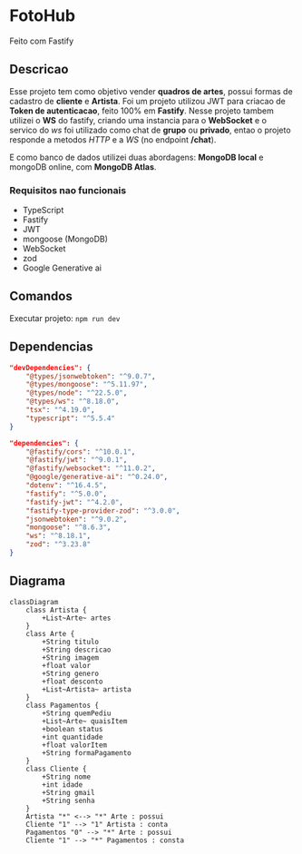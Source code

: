 # FotoHub

Feito com Fastify 

## Descricao

Esse projeto tem como objetivo vender **quadros de artes**, possui formas de cadastro de **cliente** e **Artista**. Foi um projeto utilizou JWT para criacao de **Token de autenticacao**, feito 100% em **Fastify**. Nesse projeto tambem utilizei o **WS** do fastify, criando uma instancia para o **WebSocket** e o servico do *ws* foi utilizado como chat de **grupo** ou **privado**, entao o projeto responde a metodos *HTTP* e a *WS* (no endpoint **/chat**).

E como banco de dados utilizei duas abordagens: **MongoDB local** e mongoDB online, com **MongoDB Atlas**.

### Requisitos nao funcionais

- TypeScript
- Fastify
- JWT
- mongoose (MongoDB)
- WebSocket
- zod
- Google Generative ai

## Comandos

Executar projeto: `npm run dev`

## Dependencias

```json
"devDependencies": {
    "@types/jsonwebtoken": "^9.0.7",
    "@types/mongoose": "^5.11.97",
    "@types/node": "^22.5.0",
    "@types/ws": "^8.18.0",
    "tsx": "^4.19.0",
    "typescript": "^5.5.4"
}
```

```json
"dependencies": {
    "@fastify/cors": "^10.0.1",
    "@fastify/jwt": "^9.0.1",
    "@fastify/websocket": "^11.0.2",
    "@google/generative-ai": "^0.24.0",
    "dotenv": "^16.4.5",
    "fastify": "^5.0.0",
    "fastify-jwt": "^4.2.0",
    "fastify-type-provider-zod": "^3.0.0",
    "jsonwebtoken": "^9.0.2",
    "mongoose": "^8.6.3",
    "ws": "^8.18.1",
    "zod": "^3.23.8"
}
```

## Diagrama

```mermaid
classDiagram
    class Artista {
        +List~Arte~ artes
    }
    class Arte {
        +String titulo
        +String descricao
        +String imagem
        +float valor
        +String genero
        +float desconto
        +List~Artista~ artista
    }
    class Pagamentos {
	    +String quemPediu
	    +List~Arte~ quaisItem
	    +boolean status
	    +int quantidade
	    +float valorItem
	    +String formaPagamento
    }
    class Cliente {
	    +String nome
	    +int idade
	    +String gmail
	    +String senha
    }
    Artista "*" <--> "*" Arte : possui
    Cliente "1" --> "1" Artista : conta
    Pagamentos "0" --> "*" Arte : possui
    Cliente "1" --> "*" Pagamentos : consta
```
